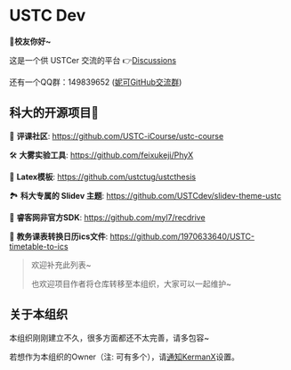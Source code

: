 # USTC Dev

**👋校友你好~**

这是一个供 USTCer 交流的平台  👉[Discussions](https://github.com/USTCdev/.github/discussions)

还有一个QQ群：149839652 ([妮可GitHub交流群](https://github.com/USTCdev/.github/discussions/1))

## 科大的开源项目🎉

💭 **评课社区**: https://github.com/USTC-iCourse/ustc-course

🛠️ **大雾实验工具**: https://github.com/feixukeji/PhyX

📃 **Latex模板**: https://github.com/ustctug/ustcthesis

🏞️ **科大专属的 Slidev 主题**: https://github.com/USTCdev/slidev-theme-ustc

💽 **睿客网非官方SDK**: https://github.com/myl7/recdrive

📆 **教务课表转换日历ics文件**: https://github.com/1970633640/USTC-timetable-to-ics

> 欢迎补充此列表~
>
> 也欢迎项目作者将仓库转移至本组织，大家可以一起维护~

## 关于本组织

本组织刚刚建立不久，很多方面都还不太完善，请多包容~

若想作为本组织的Owner（注: 可有多个），请[通知KermanX](mailto:kermanx@qq.com)设置。
